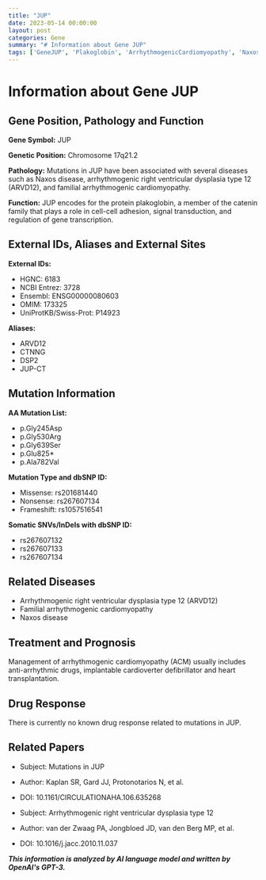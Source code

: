 ```yaml
---
title: "JUP"
date: 2023-05-14 00:00:00
layout: post
categories: Gene
summary: "# Information about Gene JUP"
tags: ['GeneJUP', 'Plakoglobin', 'ArrhythmogenicCardiomyopathy', 'NaxosDisease', 'CellAdhesion', 'SignalTransduction', 'Mutation', 'Treatment']
---
```


# Information about Gene JUP

## Gene Position, Pathology and Function

**Gene Symbol:** JUP

**Genetic Position:** Chromosome 17q21.2

**Pathology:** Mutations in JUP have been associated with several diseases such as Naxos disease, arrhythmogenic right ventricular dysplasia type 12 (ARVD12), and familial arrhythmogenic cardiomyopathy.

**Function:** JUP encodes for the protein plakoglobin, a member of the catenin family that plays a role in cell-cell adhesion, signal transduction, and regulation of gene transcription.

## External IDs, Aliases and External Sites

**External IDs:**
- HGNC: 6183
- NCBI Entrez: 3728
- Ensembl: ENSG00000080603
- OMIM: 173325
- UniProtKB/Swiss-Prot: P14923

**Aliases:**
- ARVD12
- CTNNG
- DSP2
- JUP-CT

## Mutation Information

**AA Mutation List:**
- p.Gly245Asp
- p.Gly530Arg
- p.Gly639Ser
- p.Glu825*
- p.Ala782Val

**Mutation Type and dbSNP ID:**
- Missense: rs201681440
- Nonsense: rs267607134
- Frameshift: rs1057516541

**Somatic SNVs/InDels with dbSNP ID:**
- rs267607132
- rs267607133
- rs267607134

## Related Diseases

- Arrhythmogenic right ventricular dysplasia type 12 (ARVD12)
- Familial arrhythmogenic cardiomyopathy
- Naxos disease

## Treatment and Prognosis

Management of arrhythmogenic cardiomyopathy (ACM) usually includes anti-arrhythmic drugs, implantable cardioverter defibrillator and heart transplantation. 

## Drug Response

There is currently no known drug response related to mutations in JUP.

## Related Papers

- Subject: Mutations in JUP
- Author: Kaplan SR, Gard JJ, Protonotarios N, et al.
- DOI: 10.1161/CIRCULATIONAHA.106.635268

- Subject: Arrhythmogenic right ventricular dysplasia type 12
- Author: van der Zwaag PA, Jongbloed JD, van den Berg MP, et al.
- DOI: 10.1016/j.jacc.2010.11.037

**_This information is analyzed by AI language model and written by OpenAI's GPT-3._**